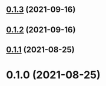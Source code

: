 ## [0.1.3](https://github.com/zcong1993/node-pprof/compare/v0.1.2...v0.1.3) (2021-09-16)

## [0.1.2](https://github.com/zcong1993/node-pprof/compare/v0.1.1...v0.1.2) (2021-09-16)

## [0.1.1](https://github.com/zcong1993/node-pprof/compare/v0.1.0...v0.1.1) (2021-08-25)

# 0.1.0 (2021-08-25)
